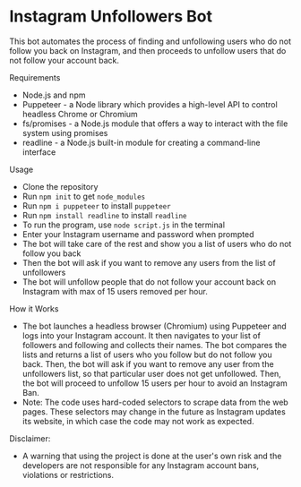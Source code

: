 # Instagram Unfollowers Bot

This bot automates the process of finding and unfollowing users who do not follow you back on Instagram, and then proceeds to unfollow users that do not follow your account back. 


Requirements
- Node.js and npm
- Puppeteer - a Node library which provides a high-level API to control headless Chrome or Chromium
- fs/promises - a Node.js module that offers a way to interact with the file system using promises
- readline - a Node.js built-in module for creating a command-line interface


Usage
- Clone the repository
- Run `npm init` to get `node_modules`
- Run `npm i puppeteer` to install `puppeteer`
- Run `npm install readline` to install `readline`
- To run the program, use `node script.js` in the terminal
- Enter your Instagram username and password when prompted
- The bot will take care of the rest and show you a list of users who do not follow you back
- Then the bot will ask if you want to remove any users from the list of unfollowers
- The bot will unfollow people that do not follow your account back on Instagram with max of 15 users removed per hour.


How it Works
- The bot launches a headless browser (Chromium) using Puppeteer and logs into your Instagram account. It then navigates to your list of followers and following and collects their names. The bot compares the lists and returns a list of users who you follow but do not follow you back. Then, the bot will ask if you want to remove any user from the unfollowers list, so that particular user does not get unfollowed. Then, the bot will proceed to unfollow 15 users per hour to avoid an Instagram Ban.
- Note: The code uses hard-coded selectors to scrape data from the web pages. These selectors may change in the future as Instagram updates its website, in which case the code may not work as expected.


Disclaimer:
- A warning that using the project is done at the user's own risk and the developers are not responsible for any Instagram account bans, violations or restrictions.
